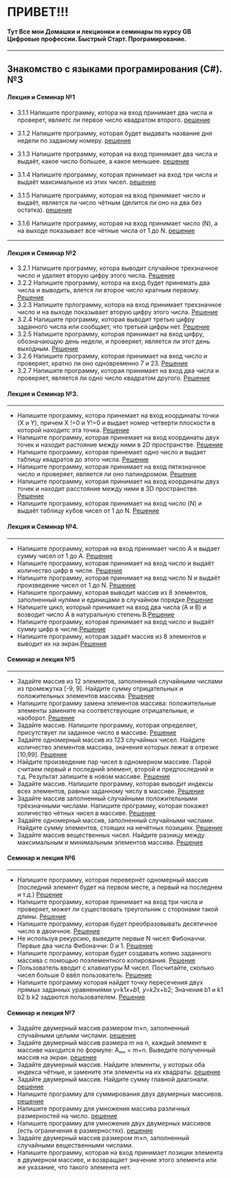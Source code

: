 
# ПРИВЕТ!!!

#### Тут Все мои Домашки и лекционки и семинары по курсу GB Цифровые профессии. Быстрый Старт. Програмирование.
___
## Знакомство с языками програмирования (C#). №3

#### Лекция и Семинар №1

* 3.1.1 Напишите программу, котора на вход принимает два числа и проверет, являетс ли первое число квадратом второго.  [решение](https://github.com/Zmeelov7598/AllHomeWorkGB/blob/main/DigitalProfessionsFastStartProgramming/IntroductionToTheC%23ProgrammingLanguage/Seminare001/Example002/Program.cs)
* 3.1.2 Напишите программу, которая будет выдавать название дня недели по заданому номеру. [решение](https://github.com/Zmeelov7598/AllHomeWorkGB/blob/main/DigitalProfessionsFastStartProgramming/IntroductionToTheC%23ProgrammingLanguage/Seminare001/Example003/Program.cs)
* 3.1.3  Напишите программу, которая на вход принимает два числа и выдаёт, какое число большее, а какое меньшее. 
[решение](https://github.com/Zmeelov7598/AllHomeWorkGB/blob/main/DigitalProfessionsFastStartProgramming/IntroductionToTheC%23ProgrammingLanguage/HomeWork001/001/Program.cs)

* 3.1.4  Напишите программу, которая принимает на вход три числа и выдаёт максимальное из этих чисел.  [решение](https://github.com/Zmeelov7598/AllHomeWorkGB/blob/main/DigitalProfessionsFastStartProgramming/IntroductionToTheC%23ProgrammingLanguage/HomeWork001/002/Program.cs)
* 3.1.5 Напишите программу, которая на вход принимает число и выдаёт, является ли число чётным (делится ли оно на два без остатка).  [решение](https://github.com/Zmeelov7598/AllHomeWorkGB/blob/main/DigitalProfessionsFastStartProgramming/IntroductionToTheC%23ProgrammingLanguage/HomeWork001/003/Program.cs)
* 3.1.6  Напишите программу, которая на вход принимает число (N), а на выходе показывает все чётные числа от 1 до N.  [решение](https://github.com/Zmeelov7598/AllHomeWorkGB/blob/main/DigitalProfessionsFastStartProgramming/IntroductionToTheC%23ProgrammingLanguage/HomeWork001/004/Program.cs)
___
#### Лекция и Семинар №2

* 3.2.1 Напишите программу, котора выводит случайное трехзначное число и удаляет вторую цифру этого числа.  [Решение](https://github.com/Zmeelov7598/AllHomeWorkGB/blob/main/DigitalProfessionsFastStartProgramming/IntroductionToTheC%23ProgrammingLanguage/Seminare002/Example002/Program.cs)
* 3.2.2 Напишите программу, котора на вход будет принемать два числа и выводить, влется ли второе число кратным первому. [Решение](https://github.com/Zmeelov7598/AllHomeWorkGB/blob/main/DigitalProfessionsFastStartProgramming/IntroductionToTheC%23ProgrammingLanguage/Seminare002/Example003/Program.cs)
* 3.2.3 Напишите прлограмму, котора на вход принимает трехзначное число и на выходе показывает вторую цифру этого числа. [Решение](https://github.com/Zmeelov7598/AllHomeWorkGB/blob/main/DigitalProfessionsFastStartProgramming/IntroductionToTheC%23ProgrammingLanguage/HomeWork002/Example001/Program.cs)
* 3.2.4  Напишите программу, которая выводит третью цифру заданного числа или сообщает, что третьей цифры нет.  [Решение](https://github.com/Zmeelov7598/AllHomeWorkGB/blob/main/DigitalProfessionsFastStartProgramming/IntroductionToTheC%23ProgrammingLanguage/HomeWork002/Example002/Program.cs)
* 3.2.5 Напишите программу, которая принимает на вход цифру, обозначающую день недели, и проверяет, является ли этот день выходным. [Решение](https://github.com/Zmeelov7598/AllHomeWorkGB/blob/main/DigitalProfessionsFastStartProgramming/IntroductionToTheC%23ProgrammingLanguage/HomeWork002/Example003/Program.cs)
* 3.2.6 Напишите программу, которая принимает на вход число и проверяет, кратно ли оно
одновременно 7 и 23. [Решение](https://github.com/Zmeelov7598/AllHomeWorkGB/blob/main/DigitalProfessionsFastStartProgramming/IntroductionToTheC%23ProgrammingLanguage/HomeWork002/Example004/Program.cs)
* 3.2.7  Напишите программу, которая принимает на вход два числа и проверяет, является ли
одно число квадратом другого. [Решение](https://github.com/Zmeelov7598/AllHomeWorkGB/blob/main/DigitalProfessionsFastStartProgramming/IntroductionToTheC%23ProgrammingLanguage/HomeWork002/Example005/Program.cs)

#### Лекция и Семинар №3.
____
* Напишите программу, котора принемает на вход координаты точки (X и Y), причем X !=0 и Y!=0 и выдает номер четверти плоскости  в которой находитс эта точка. [Решение](https://github.com/Zmeelov7598/AllHomeWorkGB/blob/main/DigitalProfessionsFastStartProgramming/IntroductionToTheC%23ProgrammingLanguage/Seminare003/Example001/Program.cs)
* Напишите программу, которая принемает на вход координаты двух точек и находит растояние между ними в 2D пространстве. [Решение](https://github.com/Zmeelov7598/AllHomeWorkGB/blob/main/DigitalProfessionsFastStartProgramming/IntroductionToTheC%23ProgrammingLanguage/Seminare003/Example002/Program.cs)
* Напишите программу, которая принемает одно число и выдает таблицу квадратов до этого числа. [Решение](https://github.com/Zmeelov7598/AllHomeWorkGB/blob/main/DigitalProfessionsFastStartProgramming/IntroductionToTheC%23ProgrammingLanguage/Seminare003/Example003/Program.cs)
* Напишите программу, которая принимает на вход пятизначное число и проверяет, является ли оно палиндромом. [Решение](https://github.com/Zmeelov7598/AllHomeWorkGB/blob/main/DigitalProfessionsFastStartProgramming/IntroductionToTheC%23ProgrammingLanguage/HomeWork003/Example001/Program.cs)
* Напишите программу, которая принимает на вход координаты двух точек и находит расстояние между ними в 3D пространстве. [Решение](https://github.com/Zmeelov7598/AllHomeWorkGB/blob/main/DigitalProfessionsFastStartProgramming/IntroductionToTheC%23ProgrammingLanguage/HomeWork003/Example002/Program.cs)
* Напишите программу, которая принимает на вход число (N) и выдаёт таблицу кубов чисел от 1 до N. [Решение](https://github.com/Zmeelov7598/AllHomeWorkGB/blob/main/DigitalProfessionsFastStartProgramming/IntroductionToTheC%23ProgrammingLanguage/HomeWork003/Example003/Program.cs)
#### Лекция и Семинар №4.
_______

* Напишите программу, которая на вход принимает число А и выдает сумму чисел от 1 до А. [Решение](https://github.com/Zmeelov7598/AllHomeWorkGB/blob/main/DigitalProfessionsFastStartProgramming/IntroductionToTheC%23ProgrammingLanguage/Seminar004/Example001/Program.cs)
* Напишите программу, которая принимает на вход число и выдаёт количество цифр в числе. [Решение](https://github.com/Zmeelov7598/AllHomeWorkGB/blob/main/DigitalProfessionsFastStartProgramming/IntroductionToTheC%23ProgrammingLanguage/Seminar004/Example002/Program.cs)
* Напишите программу, которая принимает на вход число N и выдаёт произведение чисел от 1 до N. [Решение](https://github.com/Zmeelov7598/AllHomeWorkGB/blob/main/DigitalProfessionsFastStartProgramming/IntroductionToTheC%23ProgrammingLanguage/Seminar004/Examole003/Program.cs)
* Напишите программу, которая выводит массив из 8 элементов, заполненный нулями и единицами в случайном порядке.[Решение](https://github.com/Zmeelov7598/AllHomeWorkGB/blob/main/DigitalProfessionsFastStartProgramming/IntroductionToTheC%23ProgrammingLanguage/Seminar004/Example004/Program.cs)
* Напишите цикл, который принимает на вход два числа (A и B) и возводит число A в натуральную степень B.[Решение](https://github.com/Zmeelov7598/AllHomeWorkGB/blob/main/DigitalProfessionsFastStartProgramming/IntroductionToTheC%23ProgrammingLanguage/HomeWork004/Example001/Program.cs)
* Напишите программу, которая принимает на вход число и выдаёт сумму цифр в числе.[Решение](https://github.com/Zmeelov7598/AllHomeWorkGB/blob/main/DigitalProfessionsFastStartProgramming/IntroductionToTheC%23ProgrammingLanguage/HomeWork004/Example002/Program.cs)
* Напишите программу, которая задаёт массив из 8 элементов и выводит их на экран.[Решение](https://github.com/Zmeelov7598/AllHomeWorkGB/blob/main/DigitalProfessionsFastStartProgramming/IntroductionToTheC%23ProgrammingLanguage/HomeWork004/Example003/Program.cs)

#### Семинар и лекция №5
______

* Задайте массив из 12 элементов, заполненный случайными числами из промежутка [-9, 9]. Найдите сумму отрицательных и положительных элементов массива. [Решение](https://github.com/Zmeelov7598/AllHomeWorkGB/blob/InWorking/DigitalProfessionsFastStartProgramming/IntroductionToTheC%23ProgrammingLanguage/Seminare005/Example001/Program.cs)
*  Напишите программу замена элементов массива: положительные элементы замените на соответствующие отрицательные, и наоборот. [Решение](https://github.com/Zmeelov7598/AllHomeWorkGB/blob/InWorking/DigitalProfessionsFastStartProgramming/IntroductionToTheC%23ProgrammingLanguage/Seminare005/Example002/Program.cs)
*  Задайте массив. Напишите программу, которая определяет, присутствует ли заданное число в массиве. [Решение](https://github.com/Zmeelov7598/AllHomeWorkGB/blob/InWorking/DigitalProfessionsFastStartProgramming/IntroductionToTheC%23ProgrammingLanguage/Seminare005/Example003/Program.cs)
* Задайте одномерный массив из 123 случайных чисел. Найдите количество элементов массива, значения которых лежат в отрезке [10,99]. [Решение](https://github.com/Zmeelov7598/AllHomeWorkGB/blob/InWorking/DigitalProfessionsFastStartProgramming/IntroductionToTheC%23ProgrammingLanguage/Seminare005/Example004/Program.cs)
* Найдите произведение пар чисел в одномерном массиве. Парой считаем первый и последний элемент, второй и предпоследний и т.д. Результат запишите в новом массиве. [Решение](https://github.com/Zmeelov7598/AllHomeWorkGB/blob/InWorking/DigitalProfessionsFastStartProgramming/IntroductionToTheC%23ProgrammingLanguage/Seminare005/Example005/Program.cs)
* Задайте массив. Напишите программу, которая выводит индексы всех элементов, равных заданному числу в массиве. [Решение](https://github.com/Zmeelov7598/AllHomeWorkGB/blob/InWorking/DigitalProfessionsFastStartProgramming/IntroductionToTheC%23ProgrammingLanguage/Seminare005/Example006/Program.cs)
* Задайте массив заполненный случайными положительными трёхзначными числами. Напишите программу, которая покажет количество чётных чисел в массиве. [Решение](https://github.com/Zmeelov7598/AllHomeWorkGB/blob/main/DigitalProfessionsFastStartProgramming/IntroductionToTheC%23ProgrammingLanguage/HomeWork005/Example001/Program.cs)
* Задайте одномерный массив, заполненный случайными числами. Найдите сумму элементов, стоящих на нечётных позициях. [Решение](https://github.com/Zmeelov7598/AllHomeWorkGB/blob/main/DigitalProfessionsFastStartProgramming/IntroductionToTheC%23ProgrammingLanguage/HomeWork005/Example002/Program.cs)
* Задайте массив вещественных чисел. Найдите разницу между максимальным и минимальным элементов массива. [Решение](https://github.com/Zmeelov7598/AllHomeWorkGB/blob/main/DigitalProfessionsFastStartProgramming/IntroductionToTheC%23ProgrammingLanguage/HomeWork005/Example003/Program.cs)

#### Семинар и лекция №6
_____

* Напишите программу, которая перевернёт одномерный массив (последний элемент будет на первом месте, а первый на последнем и т.д.) [Решение](https://github.com/Zmeelov7598/AllHomeWorkGB/blob/InWorking/DigitalProfessionsFastStartProgramming/IntroductionToTheC%23ProgrammingLanguage/Seminare006/Example001/Program.cs)
* Напишите программу, которая принимает на вход три числа и проверяет, может ли существовать треугольник с сторонами такой длины.  [Решение](https://github.com/Zmeelov7598/AllHomeWorkGB/blob/InWorking/DigitalProfessionsFastStartProgramming/IntroductionToTheC%23ProgrammingLanguage/Seminare006/Example002/Program.cs)
* Напишите программу, которая будет преобразовывать десятичное число в двоичное.  [Решение](https://github.com/Zmeelov7598/AllHomeWorkGB/blob/InWorking/DigitalProfessionsFastStartProgramming/IntroductionToTheC%23ProgrammingLanguage/Seminare006/Example003/Program.cs)
* Не используя рекурсию, выведите первые N чисел Фибоначчи. Первые два числа Фибоначчи: 0 и 1.  [Решение](https://github.com/Zmeelov7598/AllHomeWorkGB/blob/InWorking/DigitalProfessionsFastStartProgramming/IntroductionToTheC%23ProgrammingLanguage/Seminare006/Example004/Program.cs)
* Напишите программу, которая будет создавать копию заданного массива с помощью поэлементного копирования.  [Решение](https://github.com/Zmeelov7598/AllHomeWorkGB/blob/InWorking/DigitalProfessionsFastStartProgramming/IntroductionToTheC%23ProgrammingLanguage/Seminare006/Example005/Program.cs)
* Пользователь вводит с клавиатуры M чисел. Посчитайте, сколько чисел больше 0 ввёл пользователь.  [Решение](https://github.com/Zmeelov7598/AllHomeWorkGB/blob/InWorking/DigitalProfessionsFastStartProgramming/IntroductionToTheC%23ProgrammingLanguage/HomeWork006/Example001/Program.cs)
* Напишите программу которая найдет точку пересечения двух прямых заданных уравнениями y=k1*x+b1, y=k2*x+b2; Значения b1 и k1 b2 b k2 задаются пользователем.  [Решение](https://github.com/Zmeelov7598/AllHomeWorkGB/blob/InWorking/DigitalProfessionsFastStartProgramming/IntroductionToTheC%23ProgrammingLanguage/HomeWork006/Example002/Program.cs)

#### Семинар и лекция №7

* Задайте двумерный массив размером m×n, заполненный случайными целыми числами.   [решение](https://github.com/Zmeelov7598/AllHomeWorkGB/blob/main/DigitalProfessionsFastStartProgramming/IntroductionToTheC%23ProgrammingLanguage/Seminare007/Example001/Program.cs)
* Задайте двумерный массив размера m на n, каждый элемент в массиве находится по формуле: Aₘₙ = m+n. Выведите полученный массив на экран.   [решение](https://github.com/Zmeelov7598/AllHomeWorkGB/blob/main/DigitalProfessionsFastStartProgramming/IntroductionToTheC%23ProgrammingLanguage/Seminare007/Example002/Program.cs)
* Задайте двумерный массив. Найдите элементы, у которых оба индекса чётные, и замените эти элементы на их квадраты.   [решение](https://github.com/Zmeelov7598/AllHomeWorkGB/blob/main/DigitalProfessionsFastStartProgramming/IntroductionToTheC%23ProgrammingLanguage/Seminare007/Example003/Program.cs)
* Задайте двумерный массив. Найдите сумму главной диагонали.   [решение](https://github.com/Zmeelov7598/AllHomeWorkGB/blob/main/DigitalProfessionsFastStartProgramming/IntroductionToTheC%23ProgrammingLanguage/Seminare007/Example004/Program.cs)
* Напишите программу для суммирования двух двумерных массивов.   [решение](https://github.com/Zmeelov7598/AllHomeWorkGB/blob/main/DigitalProfessionsFastStartProgramming/IntroductionToTheC%23ProgrammingLanguage/Seminare007/Example005/Program.cs)
* Напишите программу для умножения массива различных размерностей на число.   [решение](https://github.com/Zmeelov7598/AllHomeWorkGB/blob/main/DigitalProfessionsFastStartProgramming/IntroductionToTheC%23ProgrammingLanguage/Seminare007/Example008/Program.cs)
* Напишите программу для умножения двух двумерных массивов (есть ограничения в размерностях).   [решение](https://github.com/Zmeelov7598/AllHomeWorkGB/blob/main/DigitalProfessionsFastStartProgramming/IntroductionToTheC%23ProgrammingLanguage/Seminare007/Example006/Program.cs)
* Задайте двумерный массив размером m×n, заполненный случайными вещественными числами.
* Напишите программу, которая на вход принимает позиции элемента в двумерном массиве, и возвращает значение этого элемента или же указание, что такого элемента нет.
